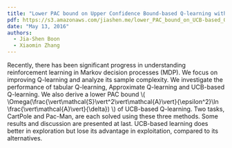 ```yaml
---
title: "Lower PAC bound on Upper Confidence Bound-based Q-learning with examples"
pdf: https://s3.amazonaws.com/jiashen.me/lower_PAC_bound_on_UCB-based_Q-learning_with_examples.pdf
date: "May 13, 2016"
authors:
  - Jia-Shen Boon
  - Xiaomin Zhang
---
```

Recently, there has been significant progress in understanding reinforcement learning in Markov decision processes (MDP). We focus on improving Q-learning and analyze its sample complexity. We investigate the performance of tabular Q-learning, Approximate Q-learning and UCB-based Q-learning. We also derive a lower PAC bound \\( \Omega(\frac{\vert\mathcal{S}\vert^2\vert\mathcal{A}\vert}{\epsilon^2}\ln \frac{\vert\mathcal{A}\vert}{\delta}) \\) of UCB-based Q-learning. Two tasks, CartPole and Pac-Man, are each solved using these three methods. Some results and discussion are presented at last. UCB-based learning does better in exploration but lose its advantage in exploitation, compared to its alternatives.